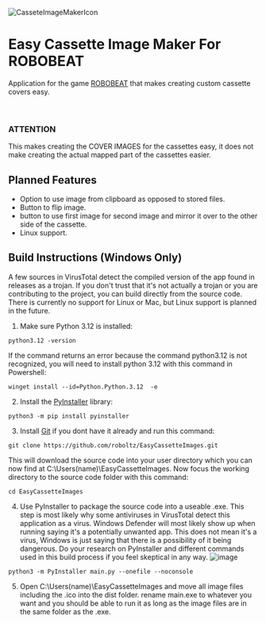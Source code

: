 ![CasseteImageMakerIcon](https://github.com/user-attachments/assets/7a44c8f2-7e8e-49fc-9a1e-d93b9b05a7e5)
# Easy Cassette Image Maker For ROBOBEAT
Application for the game [ROBOBEAT](https://store.steampowered.com/app/1456760/ROBOBEAT/) that makes creating custom cassette covers easy. <br> <br> <br>
### ATTENTION
This makes creating the COVER IMAGES for the cassettes easy, it does not make creating the actual mapped part of the cassettes easier.

## Planned Features
* Option to use image from clipboard as opposed to stored files.
* Button to flip image.
* button to use first image for second image and mirror it over to the other side of the cassette.
* Linux support.

## Build Instructions (Windows Only)
A few sources in VirusTotal detect the compiled version of the app found in releases as a trojan. If you don't trust that it's not actually a trojan or you are contributing to the project, you can build directly from the source code. There is currently no support for Linux or Mac, but Linux support is planned in the future.

1. Make sure Python 3.12 is installed:
```console
python3.12 -version
```
If the command returns an error because the command python3.12 is not recognized, you will need to install python 3.12 with this command in Powershell:
```console
winget install --id=Python.Python.3.12  -e
```

2. Install the [PyInstaller](https://pypi.org/project/pyinstaller/) library:
```console
python3 -m pip install pyinstaller
```

3. Install [Git](https://gitforwindows.org/) if you dont have it already and run this command:
```console
git clone https://github.com/roboltz/EasyCassetteImages.git
```
This will download the source code into your user directory which you can now find at C:\Users\(name)\EasyCassetteImages.
Now focus the working directory to the source code folder with this command:
```console
cd EasyCassetteImages
```

4. Use PyInstaller to package the source code into a useable .exe. This step is most likely why some antiviruses in VirusTotal detect this application as a virus. Windows Defender will most likely show up when running saying it's a potentially unwanted app. This does not mean it's a virus, Windows is just saying that there is a possibility of it being dangerous. Do your research on PyInstaller and different commands used in this build process if you feel skeptical in any way.
![image](https://github.com/user-attachments/assets/f1b5ba98-1a8f-4c80-b6bd-7253b91b97d7)
```console
python3 -m PyInstaller main.py --onefile --noconsole
```

5. Open C:\Users\(name)\EasyCassetteImages and move all image files including the .ico into the dist folder. rename main.exe to whatever you want and you should be able to run it as long as the image files are in the same folder as the .exe.

